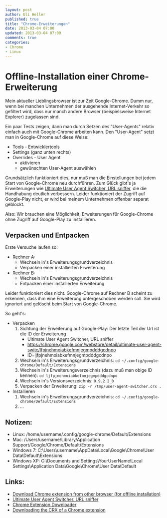 ```yaml
---
layout: post
author: Uli Heller
published: true
title: "Chrome-Erweiterungen"
date: 2013-03-04 07:00
updated: 2013-03-04 07:00
comments: true
categories: 
- Chrome
- Linux
---
```


Offline-Installation einer Chrome-Erweiterung
=============================================

Mein aktueller Lieblingsbrowser ist zur Zeit Google-Chrome. Dumm nur, wenn
bei manchen Unternehmen der ausgehende Internet-Verkehr so gefiltert wird,
dass nur manch andere Browser (beispielsweise Internet Explorer) zugelassen
sind.

Ein paar Tests zeigen, dann man durch Setzen des "User-Agents" relativ
einfach auch mit Google-Chrome arbeiten kann. Den "User-Agent" setzt man
in Google-Chrome auf diese Weise:

* Tools - Entwicklertools
* Settings (ganz unten rechts)
* Overrides - User Agent
    * aktivieren
    * gewünschten User-Agent auswählen

Grundsätzlich funktioniert dies, nur muß man die Einstellungen bei
jedem Start von Google-Chrome neu durchführen. Zum Glück gibt's ja
Erweiterungen wie
[Ultimate User Agent Switcher, URL sniffer](https://chrome.google.com/webstore/detail/ultimate-user-agent-switc/ljfpjnehmoiabkefmnjegmpdddgcdnpo),
die die Handhabung deutlich verbessern. Leider funktioniert
der Zugriff auf Google-Play nicht, er wird bei meinem Unternehmen
offenbar separat geblockt.

Also: Wir brauchen eine Möglichkeit, Erweiterungen für Google-Chrome
ohne Zugriff auf Google-Play zu installieren.

Verpacken und Entpacken
-----------------------

Erste Versuche laufen so:

* Rechner A:
    * Wechseln in's Erweiterungsgrundverzeichnis
    * Verpacken einer installierten Erweiterung
* Rechner B:
    * Wechseln in's Erweiterungsgrundverzeichnis
    * Entpacken einer installierten Erweiterung

Leider funktioniert dies nicht. Google-Chrome auf Rechner B scheint
zu erkennen, dass ihm eine Erweiterung untergeschoben werden soll.
Sie wird ignoriert und gelöscht beim Start von Google-Chrome.



So geht's:

* Verpacken
    1. Sichtung der Erweiterung auf Google-Play: Der letzte Teil der Url ist die
       ID der Erweiterung
        * Ultimate User Agent Switcher, URL sniffer
        * https://chrome.google.com/webstore/detail/ultimate-user-agent-switc/lfpjnehmoiabkefmnjegmpdddgcdnpo
        * ID=ljfpjnehmoiabkefmnjegmpdddgcdnpo
    2. Wechseln in's Erweiterungsgrundverzeichnis:
       `cd ~/.config/google-chrome/Default/Extensions`
    3. Wechseln in's Erweiterungsverzeichnis (dazu muß man obige ID kennen):
       `cd ljfpjnehmoiabkefmnjegmpdddgcdnpo`
    4. Wechseln in's Versionsverzeichnis:
       `0.9.2.2_0`
    5. Verpacken der Erweiterung:
       `zip -r /tmp/user-agent-switcher.crx .`
* Installieren
    1. Wechseln in's Erweiterungsgrundverzeichnis:
       `cd ~/.config/google-chrome/Default/Extensions`
    2. ...

Notizen:
--------

* Linux: /home/username/.config/google-chrome/Default/Extensions
* Mac: /Users/username/Library/Application Support/Google/Chrome/Default/Extensions
* Windows 7: C:\Users\username\AppData\Local\Google\Chrome\User Data\Default\Extensions
* Windows XP: C:\Documents and Settings\YourUserName\Local Settings\Application Data\Google\Chrome\User Data\Default

Links:
------

* [Download Chrome extension from other browser (for offline installation)](http://blog.gerardin.info/archives/763)
* [Ultimate User Agent Switcher, URL sniffer](https://chrome.google.com/webstore/detail/ultimate-user-agent-switc/ljfpjnehmoiabkefmnjegmpdddgcdnpo)
* [Chrome Extension Downloader](http://chrome-extension-downloader.com/)
* [Downloading the CRX of a Chrome extension](http://thameera.wordpress.com/2011/10/29/downloading-the-crx-of-a-chrome-extension/)